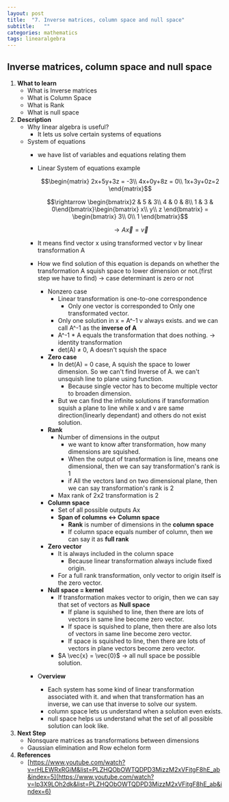 ```yaml
---
layout: post
title:  "7. Inverse matrices, column space and null space"
subtitle:   ""
categories: mathematics
tags: linearalgebra
---
```

## Inverse matrices, column space and null space

1. **What to learn**
    - What is Inverse matrices
    - What is Column Space
    - What is Rank
    - What is null space
2. **Description**
    - Why linear algebra is useful?
        - It lets us solve certain systems of equations
    - System of equations
        - we have list of variables and equations relating them
        - Linear System of equations example

            $$\begin{matrix}
            2x+5y+3z = -3\\ 
            4x+0y+8z = 0\\ 
            1x+3y+0z=2
            \end{matrix}$$

            $$\rightarrow \begin{bmatrix}2 & 5 & 3\\ 4 & 0 & 8\\ 1 & 3 & 0\end{bmatrix}\begin{bmatrix}
            x\\ 
            y\\ 
            z
            \end{bmatrix} = \begin{bmatrix}
            3\\ 
            0\\ 
            1
            \end{bmatrix}$$

            $$\rightarrow A\vec{x} = \vec{v}$$

        - It means find vector x using transformed vector v by linear transformation A
        - How we find solution of this equation is depands on whether the transformation A squish space to lower dimension or not.(first step we have to find) → case determinant is zero or not
            - Nonzero case
                - Linear transformation is one-to-one correspondence
                    - Only one vector is corresponded to Only one transformated vector.
                - Only one solution in x = A^-1 v always exists. and we can call A^-1 as the **inverse of A**
                - A^-1 * A equals the transformation that does nothing. → identity transformation
                - det(A) ≠ 0, A doesn't squish the space
            - **Zero case**
                - In det(A) = 0 case, A squish the space to lower dimension. So we can't find Inverse of A. we can't unsquish line to plane using function.
                    - Because single vector has to become multiple vector to broaden dimension.
                - But we can find the infinite solutions if transformation squish a plane to line while x and v are same direction(linearly dependant) and others do not exist solution.
            - **Rank**
                - Number of dimensions in the output
                    - we want to know after transformation, how many dimensions are squished.
                    - When the output of transformation is line, means one dimensional, then we can say transformation's rank is 1
                    - if All the vectors land on two dimensional plane, then we can say transformation's rank is 2
                - Max rank of 2x2 transformation is 2
            - **Column space**
                - Set of all possible outputs Ax
                - **Span of columns  ↔ Column space**
                    - **Rank** is number of dimensions in the **column space**
                    - If column space equals number of column, then we can say it as **full rank**
            - **Zero vector**
                - It is always included in the column space
                    - Because linear transformation always include fixed origin.
                - For a full rank transformation, only vector to origin itself is the zero vector.
            - **Null space = kernel**
                - If transformation makes vector to origin, then we can say that set of vectors as **Null space**
                    - If plane is squished to line, then there are lots of vectors in same line become zero vector.
                    - If space is squished to plane, then there are also lots of vectors in same line become zero vector.
                    - If space is squished to line, then there are lots of vectors in plane vectors become zero vector.
                - $A \vec{x} = \vec{0}$ → all null space be possible solution.
        - O**verview**
            - Each system has some kind of linear transformation associated with it. and when that transformation has an inverse, we can use that inverse to solve our system.
            - column space lets us understand when a solution even exists.
            - null space helps us understand what the set of all possible solution can look like.
3. **Next Step**
    - Nonsquare matrices as transformations between dimensions
    - Gaussian elimination and Row echelon form
4. **References**
    - [https://www.youtube.com/watch?v=rHLEWRxRGiM&list=PLZHQObOWTQDPD3MizzM2xVFitgF8hE_ab&index=5](https://www.youtube.com/watch?v=Ip3X9LOh2dk&list=PLZHQObOWTQDPD3MizzM2xVFitgF8hE_ab&index=6)
